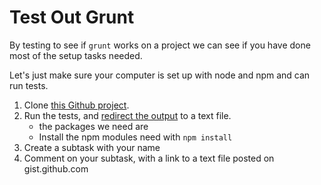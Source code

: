 # Test Out Grunt

By testing to see if `grunt` works on a project we can see if you have done most
of the setup tasks needed.

Let's just make sure your computer is set up with node and npm and can run tests.

1. Clone [this Github project](https://github.com/codefellows/simple_grunt).
2. Run the tests, and [redirect the output](http://linuxcommand.org/lts0060.php)
 to a text file.
   - the packages we need are 
   - Install the npm modules need with `npm install`
3. Create a subtask with your name
4. Comment on your subtask, with a link to a text file posted on gist.github.com
